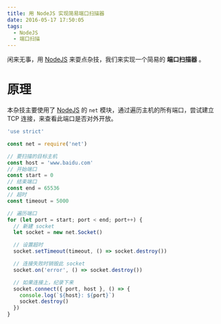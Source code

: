 ```yaml
---
title: 用 NodeJS 实现简易端口扫描器
date: 2016-05-17 17:50:05
tags:
  - NodeJS
  - 端口扫描
---
```


闲来无事，用 [NodeJS] 来耍点杂技，我们来实现一个简易的 **端口扫描器** 。

# 原理
本杂技主要使用了 [NodeJS] 的 `net` 模块，通过遍历主机的所有端口，尝试建立 TCP 连接，来查看此端口是否对外开放。

<!-- more -->

```js
'use strict'

const net = require('net')

// 要扫描的目标主机
const host = 'www.baidu.com'
// 开始端口
const start = 0
// 结束端口
const end = 65536
// 超时
const timeout = 5000

// 遍历端口
for (let port = start; port < end; port++) {
  // 新建 socket
  let socket = new net.Socket()

  // 设置超时
  socket.setTimeout(timeout, () => socket.destroy())

  // 连接失败时销毁此 socket
  socket.on('error', () => socket.destroy())

  // 如果连接上，纪录下来
  socket.connect({ port, host }, () => {
    console.log(`${host}: ${port}`)
    socket.destroy()
  })
}
```


[NodeJS]: https://nodejs.org
